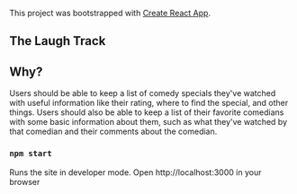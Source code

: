 This project was bootstrapped with [Create React App](https://github.com/facebook/create-react-app).

## The Laugh Track

## Why?
Users should be able to keep a list of comedy specials they've watched with useful information like their rating, where to find the special, and other things. 
Users should also be able to keep a list of their favorite comedians with some basic information about them, such as what they've watched by that comedian and their comments about the comedian.

### `npm start` 
Runs the site in developer mode.
Open http://localhost:3000 in your browser